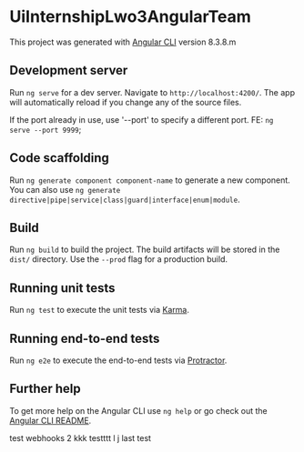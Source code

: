 # UiInternshipLwo3AngularTeam

This project was generated with [Angular CLI](https://github.com/angular/angular-cli) version 8.3.8.m

## Development server

Run `ng serve` for a dev server. Navigate to `http://localhost:4200/`. The app will automatically reload if you change any of the source files.

If the port already in use, use '--port' to specify a different port. FE: `ng serve --port 9999`;

## Code scaffolding

Run `ng generate component component-name` to generate a new component. You can also use `ng generate directive|pipe|service|class|guard|interface|enum|module`.

## Build

Run `ng build` to build the project. The build artifacts will be stored in the `dist/` directory. Use the `--prod` flag for a production build.

## Running unit tests

Run `ng test` to execute the unit tests via [Karma](https://karma-runner.github.io).

## Running end-to-end tests

Run `ng e2e` to execute the end-to-end tests via [Protractor](http://www.protractortest.org/).

## Further help

To get more help on the Angular CLI use `ng help` or go check out the [Angular CLI README](https://github.com/angular/angular-cli/blob/master/README.md).

test webhooks 2
kkk
testttt
l
j
last test
